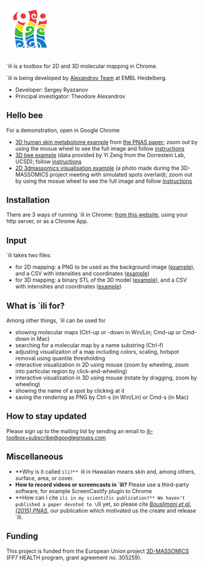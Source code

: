 
## <img src="img/logo_512.png" alt="`ili" width="128"/>

`ili is a toolbox for 2D and 3D molecular mapping in Chrome.

`ili is being developed by [Alexandrov Team](http://www.embl.de/research/units/scb/alexandrov/index.html) at EMBL Heidelberg.

* Developer: Sergey Ryazanov
* Principal investigator: Theodore Alexandrov


## Hello bee

For a demonstration, open in Google Chrome 
* [3D human skin metabolome example](http://ili-toolbox.github.io/?human/man.stl;human/man_LCMS_small.csv) from [the PNAS paper](#miscellaneous); zoom out by using the mosue wheel to see the full image and follow [instructions](#what-is-ili-for)
* [3D bee example](http://ili-toolbox.github.io/?bee/model.stl;bee/intensities.csv) (data provided by Yi Zeng from the Dorrestein Lab, UCSD); follow [instructions](#what-is-ili-for)
* [2D 3dmassomics visualisation example](http://ili-toolbox.github.io/?3dmassomics/bg.png;3dmassomics/intensities.csv) (a photo made during the 3D-MASSOMICS project meeting with simulated spots overlaid); zoom out by using the mosue wheel to see the full image and follow [instructions](#what-is-ili-for)


## Installation

There are 3 ways of running `ili in Chrome: [from this website](http://ili-toolbox.github.io/), using your http server, or as a Chrome App.

## Input

`ili takes two files: 
* for 2D mapping: a PNG to be used as the background image ([example](https://raw.githubusercontent.com/ili-toolbox/ili/master/data/3dmassomics/bg.png)), and a CSV with intensities and coordinates ([example](https://raw.githubusercontent.com/ili-toolbox/ili/master/data/3dmassomics/intensities.csv))
* for 3D mapping: a binary STL of the 3D model ([example](https://raw.githubusercontent.com/ili-toolbox/ili/master/data/bee/model.stl)), and a CSV with intensities and coordinates ([example](https://raw.githubusercontent.com/ili-toolbox/ili/master/data/bee/intensities.csv))

## What is `ili for?

Among other things, `ili can be used for 
* showing molecular maps (Ctrl-up or -down in Win/Lin; Cmd-up or Cmd-down in Mac)
* searching for a molecular map by a name substring (Ctrl-f)
* adjusting visualizaiton of a map including colors, scaling, hotspot removal using quantile thresholding
* interactive visualization in 2D using mouse (zoom by wheeling, zoom into particular region by click-and-wheeling)
* interactive visualization in 3D using mouse (rotate by dragging, zoom by wheeling)
* showing the name of a spot by clicking at it
* saving the rendering as PNG by Ctrl-s (in Win/Lin) or Cmd-s (in Mac)


## How to stay updated

Please sign up to the mailing list by sending an email to ili-toolbox+subscribe@googlegroups.com


## Miscellaneous

* **Why is it called `ili?** `ili in Hawaiian means skin and, among others, surface, area, or cover.
* **How to record videos or screencasts in `ili?** Please use a third-party software, for example ScreenCastify plugin to Chrome
* **How can I cite `ili in my scientific publication?** We haven't published a paper devoted to \`ili yet, so please cite [*Bouslimani et al. (2015) PNAS*](http://www.pnas.org/content/112/17/E2120.abstract?sid=3ff11025-6bea-4b97-808e-0b4d49b7f837), our publication which motivated us the create and release \`ili.



## Funding

This project is funded from the European Union project [3D-MASSOMICS](http://3d-massomics.eu/) (FP7 HEALTH program, grant agreement no. 305259).




